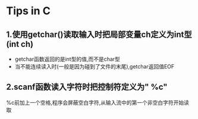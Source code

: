 # Tips in C

## 1.使用getchar()读取输入时把局部变量ch定义为int型(int ch)

* getchar函数返回的是int型的值,而不是char型
* 当不能连续读入时(一般是因为碰到了文件的末尾),getchar返回值EOF

## 2.scanf函数读入字符时把控制符定义为" %c"

%c前加上一个空格,程序会屏蔽空白字符,从输入流中的第一个非空白字符开始读取